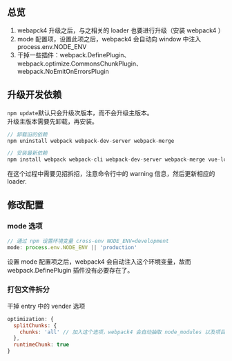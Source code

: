 ## 总览

1. webapck4 升级之后，与之相关的 loader 也要进行升级（安装 webpack4 ）
2. mode 配置项，设置此项之后，webpack4 会自动向 window 中注入 process.env.NODE_ENV  
3. 干掉一些插件：webpack.DefinePlugin、webpack.optimize.CommonsChunkPlugin、webpack.NoEmitOnErrorsPlugin  

## 升级开发依赖

`npm update`默认只会升级次版本，而不会升级主版本。  
升级主版本需要先卸载，再安装。  

```js
// 卸载旧的依赖
npm uninstall webpack webpack-dev-server webpack-merge

// 安装最新依赖
npm install webpack webpack-cli webpack-dev-server webpack-merge vue-loader -D
```  

在这个过程中需要见招拆招，注意命令行中的 warning 信息，然后更新相应的 loader.

## 修改配置

### mode 选项

```js
// 通过 npm 设置环境变量 cross-env NODE_ENV=development
mode: process.env.NODE_ENV || 'production'
```
设置 mode 配置项之后，webpack4 会自动注入这个环境变量，故而 webpack.DefinePlugin 插件没有必要存在了。  

### 打包文件拆分

干掉 entry 中的 vender 选项  
```js
optimization: {
  splitChunks: {
    chunks: 'all' // 加入这个选项，webpack4 会自动抽取 node_modules 以及项目源文件中的公用模块
  },
  runtimeChunk: true
}
```